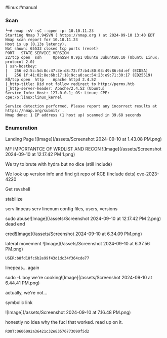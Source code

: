 #linux #manual 
### Scan
```
└─# nmap -sV -sC --open -p- 10.10.11.23
Starting Nmap 7.94SVN ( https://nmap.org ) at 2024-09-10 13:40 EDT
Nmap scan report for 10.10.11.23
Host is up (0.13s latency).
Not shown: 65533 closed tcp ports (reset)
PORT   STATE SERVICE VERSION
22/tcp open  ssh     OpenSSH 8.9p1 Ubuntu 3ubuntu0.10 (Ubuntu Linux; protocol 2.0)
| ssh-hostkey: 
|   256 e2:5c:5d:8c:47:3e:d8:72:f7:b4:80:03:49:86:6d:ef (ECDSA)
|_  256 1f:41:02:8e:6b:17:18:9c:a0:ac:54:23:e9:71:30:17 (ED25519)
80/tcp open  http    Apache httpd 2.4.52
|_http-title: Did not follow redirect to http://permx.htb
|_http-server-header: Apache/2.4.52 (Ubuntu)
Service Info: Host: 127.0.0.1; OS: Linux; CPE: cpe:/o:linux:linux_kernel

Service detection performed. Please report any incorrect results at https://nmap.org/submit/ .
Nmap done: 1 IP address (1 host up) scanned in 39.68 seconds

```

### Enumeration

Landing Page  ![Image](/assets/Screenshot 2024-09-10 at 1.43.08 PM.png)

MF IMPORTANTCE OF WRDLIST AND RECON ![Image](/assets/Screenshot 2024-09-10 at 12.17.42 PM 1.png)

We try to brute with hydra but no dice (still include)

We look up version info and find git repo of RCE (Include dets) cve-2023-4220

Get revshell

stabilize

serv linpeas
serv linenum 
config files, users, versions

sudo abuse![Image](/assets/Screenshot 2024-09-10 at 12.17.42 PM 2.png) dead end

 cred![Image](/assets/Screenshot 2024-09-10 at 6.34.09 PM.png)
 
lateral movement ![Image](/assets/Screenshot 2024-09-10 at 6.37.56 PM.png)

`USER:b8fd18fc6b2e99f43d1dc34f364cde77`

linepeas... again

sudo -l. boy we're cooking![Image](/assets/Screenshot 2024-09-10 at 6.44.41 PM.png)

actually, we're not...

symbolic link

![Image](/assets/Screenshot 2024-09-10 at 7.16.48 PM.png)

honestly no idea why the fucl that worked. read up on it. 

`ROOT:0606092a36421c32e83576773090f5d2`